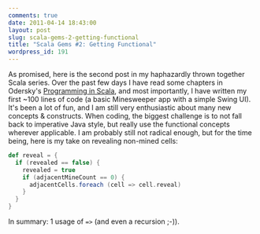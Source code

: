 ```yaml
---
comments: true
date: 2011-04-14 18:43:00
layout: post
slug: scala-gems-2-getting-functional
title: "Scala Gems #2: Getting Functional"
wordpress_id: 191
---
```

As promised, here is the second post in my haphazardly thrown together Scala series. Over the past few days I have read some chapters in Odersky's [Programming in Scala](http://www.artima.com/shop/programming_in_scala_2ed), and most importantly, I have written my first ~100 lines of code (a basic Minesweeper app with a simple Swing UI). It's been a lot of fun, and I am still very enthusiastic about many new concepts & constructs. When coding, the biggest challenge is to not fall back to imperative Java style, but really use the functional concepts wherever applicable. I am probably still not radical enough, but for the time being, here is my take on revealing non-mined cells:
``` scala
def reveal = {
  if (revealed == false) {
    revealed = true
    if (adjacentMineCount == 0) {
      adjacentCells.foreach (cell => cell.reveal)
    }
  }
}
```
In summary: 1 usage of `=>` (and even a recursion ;-)).
